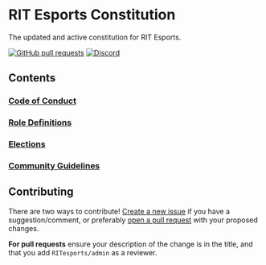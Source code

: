 

# RIT Esports Constitution
The updated and active constitution for RIT Esports.


[![GitHub pull requests](https://img.shields.io/github/issues-pr/RITesports/constitution.svg)](http://www.github.com/RITesports/constitution/pulls)
[![Discord](https://img.shields.io/discord/148545963672338433.svg)](http://discord.gg/ritesports)

## Contents

### [Code of Conduct](./code_of_conduct.md)
### [Role Definitions](./role_definitions.md)
### [Elections](./elections.md)
### [Community Guidelines](./community_guidelines.md)

## Contributing

There are two ways to contribute! [Create a new issue](https://github.com/RITesports/constitution/issues/new) if you have a suggestion/comment, or preferably [open a pull request](https://github.com/RITesports/constitution/pulls) with your proposed changes.

**For pull requests** ensure your description of the change is in the title, and that you add `RITesports/admin` as a reviewer.
